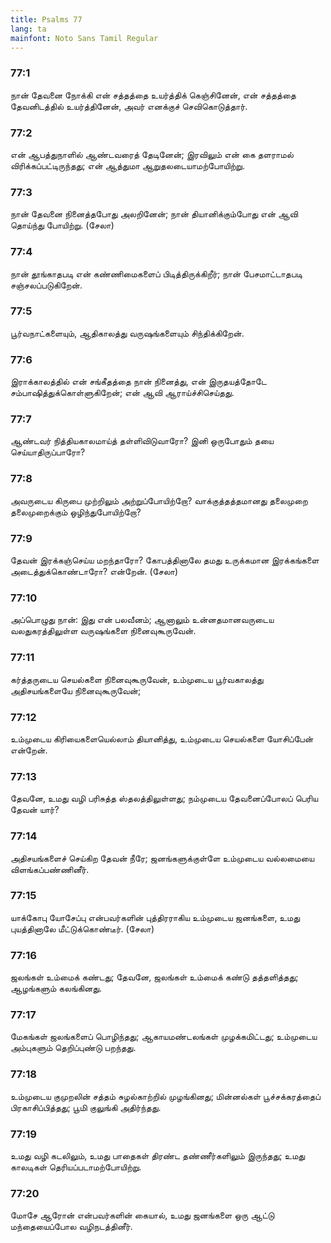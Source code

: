 ```yaml
---
title: Psalms 77
lang: ta
mainfont: Noto Sans Tamil Regular
---
```


###  77:1

நான் தேவனை நோக்கி என் சத்தத்தை உயர்த்திக் கெஞ்சினேன், என் சத்தத்தை தேவனிடத்தில் உயர்த்தினேன், அவர் எனக்குச் செவிகொடுத்தார்.

###  77:2

என் ஆபத்துநாளில் ஆண்டவரைத் தேடினேன்; இரவிலும் என் கை தளராமல் விரிக்கப்பட்டிருந்தது; என் ஆத்துமா ஆறுதலடையாமற்போயிற்று.

###  77:3

நான் தேவனை நினைத்தபோது அலறினேன்; நான் தியானிக்கும்போது என் ஆவி தொய்ந்து போயிற்று. (சேலா)

###  77:4

நான் தூங்காதபடி என் கண்ணிமைகளைப் பிடித்திருக்கிறீர்; நான் பேசமாட்டாதபடி சஞ்சலப்படுகிறேன்.

###  77:5

பூர்வநாட்களையும், ஆதிகாலத்து வருஷங்களையும் சிந்திக்கிறேன்.

###  77:6

இராக்காலத்தில் என் சங்கீதத்தை நான் நினைத்து, என் இருதயத்தோடே சம்பாஷித்துக்கொள்ளுகிறேன்; என் ஆவி ஆராய்ச்சிசெய்தது.

###  77:7

ஆண்டவர் நித்தியகாலமாய்த் தள்ளிவிடுவாரோ? இனி ஒருபோதும் தயை செய்யாதிருப்பாரோ?

###  77:8

அவருடைய கிருபை முற்றிலும் அற்றுப்போயிற்றோ? வாக்குத்தத்தமானது தலைமுறை தலைமுறைக்கும் ஒழிந்துபோயிற்றோ?

###  77:9

தேவன் இரக்கஞ்செய்ய மறந்தாரோ? கோபத்தினாலே தமது உருக்கமான இரக்கங்களை அடைத்துக்கொண்டாரோ? என்றேன். (சேலா)

###  77:10

அப்பொழுது நான்: இது என் பலவீனம்; ஆனாலும் உன்னதமானவருடைய வலதுகரத்திலுள்ள வருஷங்களை நினைவுகூருவேன்.

###  77:11

கர்த்தருடைய செயல்களை நினைவுகூருவேன், உம்முடைய பூர்வகாலத்து அதிசயங்களையே நினைவுகூருவேன்;

###  77:12

உம்முடைய கிரியைகளையெல்லாம் தியானித்து, உம்முடைய செயல்களை யோசிப்பேன் என்றேன்.

###  77:13

தேவனே, உமது வழி பரிசுத்த ஸ்தலத்திலுள்ளது; நம்முடைய தேவனைப்போலப் பெரிய தேவன் யார்?

###  77:14

அதிசயங்களைச் செய்கிற தேவன் நீரே; ஜனங்களுக்குள்ளே உம்முடைய வல்லமையை விளங்கப்பண்ணினீர்.

###  77:15

யாக்கோபு யோசேப்பு என்பவர்களின் புத்திரராகிய உம்முடைய ஜனங்களை, உமது புயத்தினாலே மீட்டுக்கொண்டீர். (சேலா)

###  77:16

ஜலங்கள் உம்மைக் கண்டது; தேவனே, ஜலங்கள் உம்மைக் கண்டு தத்தளித்தது; ஆழங்களும் கலங்கினது.

###  77:17

மேகங்கள் ஜலங்களைப் பொழிந்தது; ஆகாயமண்டலங்கள் முழக்கமிட்டது; உம்முடைய அம்புகளும் தெறிப்புண்டு பறந்தது.

###  77:18

உம்முடைய குமுறலின் சத்தம் சுழல்காற்றில் முழங்கினது; மின்னல்கள் பூச்சக்கரத்தைப் பிரகாசிப்பித்தது; பூமி குலுங்கி அதிர்ந்தது.

###  77:19

உமது வழி கடலிலும், உமது பாதைகள் திரண்ட தண்ணீர்களிலும் இருந்தது; உமது காலடிகள் தெரியப்படாமற்போயிற்று.

###  77:20

மோசே ஆரோன் என்பவர்களின் கையால், உமது ஜனங்களை ஒரு ஆட்டு மந்தையைப்போல வழிநடத்தினீர்.

